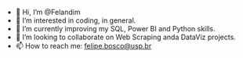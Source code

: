 - 👋 Hi, I’m @Felandim
- 👀 I’m interested in coding, in general.
- 🌱 I’m currently improving my SQL, Power BI and Python skills.
- 💞️ I’m looking to collaborate on Web Scraping anda DataViz projects.
- 📫 How to reach me: felipe.bosco@usp.br

<!---
Felandim/Felandim is a ✨ special ✨ repository because its `README.md` (this file) appears on your GitHub profile.
You can click the Preview link to take a look at your changes.
--->
